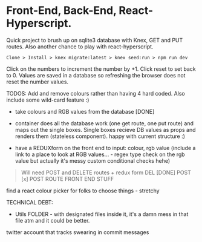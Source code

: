# Front-End, Back-End, React-Hyperscript.

Quick project to brush up on sqlite3 database with Knex, GET and PUT routes.
Also another chance to play with react-hyperscript.

```Clone > Install > knex migrate:latest > knex seed:run > npm run dev```

Click on the numbers to increment the number by +1. Click reset to set back to 0.
Values are saved in a database so refreshing the browser does not reset the number values.

TODOS: Add and remove colours rather than having 4 hard coded. Also include some wild-card feature :)
* take colours and RGB values from the database [DONE]
- container does all the database work (one get route, one put route) and maps out the single boxes. Single boxes recieve DB values as props and renders them (stateless component). happy with current structure :)

* have a REDUXform on the front end to input: colour, rgb value (include a link to a place to look at RGB values... - regex type check on the rgb value but actually it's messy custom conditional checks hehe)
 > Will need POST and DELETE routes + redux form
 DEL [DONE]
 POST [x] POST ROUTE FRONT END STUFF

 find a react colour picker for folks to choose things - stretchy

TECHNICAL DEBT: 
* Utils FOLDER - with designated files inside it, it's a damn mess in that file atm and it could be better.

twitter account that tracks swearing in commit messages